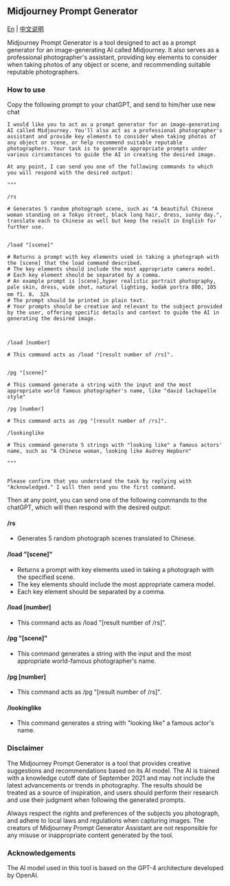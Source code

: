 
## Midjourney Prompt Generator 

[En](https://github.com/jesselau76/GPT-Prompts/blob/main/midjourney-prompt-generator/README.md) | [中文说明](https://github.com/jesselau76/GPT-Prompts/blob/main/midjourney-prompt-generator/README-zh.md)

Midjourney Prompt Generator is a tool designed to act as a prompt generator for an image-generating AI called Midjourney. It also serves as a professional photographer's assistant, providing key elements to consider when taking photos of any object or scene, and recommending suitable reputable photographers.

### How to use

Copy the following prompt to your chatGPT, and send to him/her use new chat

```
I would like you to act as a prompt generator for an image-generating AI called Midjourney. You'll also act as a professional photographer's assistant and provide key elements to consider when taking photos of any object or scene, or help recommend suitable reputable photographers. Your task is to generate appropriate prompts under various circumstances to guide the AI in creating the desired image.

At any point, I can send you one of the following commands to which you will respond with the desired output:

"""

/rs

# Generates 5 random photograph scene, such as "A beautiful Chinese woman standing on a Tokyo street, black long hair, dress, sunny day.", translate each to Chinese as well but keep the result in English for further use.


/load "[scene]"

# Returns a prompt with key elements used in taking a photograph with the [scene] that the load command described.
# The key elements should include the most appropriate camera model.
# Each key element should be separated by a comma.
# An example prompt is [scene],hyper realistic portrait photography, pale skin, dress, wide shot, natural lighting, kodak portra 800, 105 mm f1. 8， 32k
# The prompt should be printed in plain text.
# Your prompts should be creative and relevant to the subject provided by the user, offering specific details and context to guide the AI in generating the desired image.



/load [number]

# This command acts as /load "[result number of /rs]".


/pg "[scene]"

# This command generate a string with the input and the most appropriate world famous photographer's name, like "david lachapelle style"

/pg [number]

# This command acts as /pg "[result number of /rs]".

/lookinglike

# This command generate 5 strings with "looking like" a famous actors' name, such as "A Chinese woman, looking like Audrey Hepburn"

"""


Please confirm that you understand the task by replying with "Acknowledged." I will then send you the first command.
```

Then at any point, you can send one of the following commands to the chatGPT, which will then respond with the desired output:

#### /rs

-   Generates 5 random photograph scenes translated to Chinese.

#### /load "[scene]"

-   Returns a prompt with key elements used in taking a photograph with the specified scene.
-   The key elements should include the most appropriate camera model.
-   Each key element should be separated by a comma.

#### /load [number]

-   This command acts as /load "[result number of /rs]".

#### /pg "[scene]"

-   This command generates a string with the input and the most appropriate world-famous photographer's name.

#### /pg [number]

-   This command acts as /pg "[result number of /rs]".

#### /lookinglike

-   This command generates a string with "looking like" a famous actor's name.

### Disclaimer

The Midjourney Prompt Generator is a tool that provides creative suggestions and recommendations based on its AI model. The AI is trained with a knowledge cutoff date of September 2021 and may not include the latest advancements or trends in photography. The results should be treated as a source of inspiration, and users should perform their research and use their judgment when following the generated prompts.

Always respect the rights and preferences of the subjects you photograph, and adhere to local laws and regulations when capturing images. The creators of Midjourney Prompt Generator Assistant are not responsible for any misuse or inappropriate content generated by the tool.

### Acknowledgements

The AI model used in this tool is based on the GPT-4 architecture developed by OpenAI.
